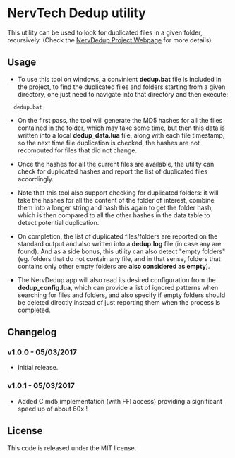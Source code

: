 # NervTech Dedup utility

This utility can be used to look for duplicated files in a given folder, recursively. (Check the [NervDedup Project Webpage](http://wiki.nervtech.org/doku.php?id=public:projects:nerv_dedup:nerv_dedup) for more details).

## Usage

  * To use this tool on windows, a convinient **dedup.bat** file is included in the project, to find the duplicated files and folders starting from a given directory, one just need to navigate into that directory and then execute:
  
  ```
    dedup.bat
  ```

  * On the first pass, the tool will generate the MD5 hashes for all the files contained in the folder, which may take some time, but then this data is written into a local **dedup_data.lua** file, along with each file timestamp, so the next time file duplication is checked, the hashes are not recomputed for files that did not change.

  * Once the hashes for all the current files are available, the utility can check for duplicated hashes and report the list of duplicated files accordingly.

  * Note that this tool also support checking for duplicated folders: it will take the hashes for all the content of the folder of interest, combine them into a longer string and hash this again to get the folder hash, which is then compared to all the other hashes in the data table to detect potential duplication.

  * On completion, the list of duplicated files/folders are reported on the standard output and also written into a **dedup.log** file (in case any are found). And as a side bonus, this utility can also detect "empty folders" (eg. folders that do not contain any file, and in that sense, folders that contains only other empty folders are **also considered as empty**).

  * The NervDedup app will also read its desired configuration from the **dedup_config.lua**, which can provide a list of ignored patterns when searching for files and folders, and also specify if empty folders should be deleted directly instead of just reporting them when the process is completed.

## Changelog

### v1.0.0 - 05/03/2017

  * Initial release.

### v1.0.1 - 05/03/2017

  * Added C md5 implementation (with FFI access) providing a significant speed up of about 60x !

## License

  This code is released under the MIT license.
